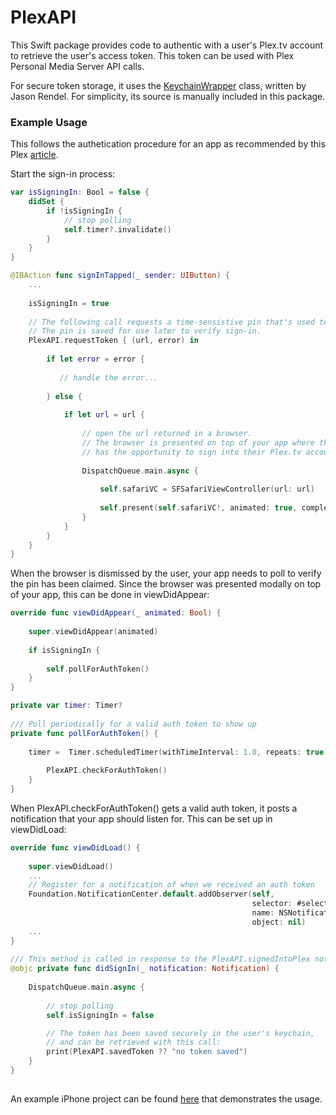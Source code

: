 # PlexAPI

This Swift package provides code to authentic with a user's Plex.tv account to retrieve the user's access token. This token can be used with Plex Personal Media Server API calls.

For secure token storage, it uses the [KeychainWrapper](https://github.com/jrendel/SwiftKeychainWrapper) class, written by Jason Rendel. For simplicity, its source is manually included in this package.

### Example Usage

This follows the authetication procedure for an app as recommended by this Plex [article](https://forums.plex.tv/t/authenticating-with-plex/609370).

Start the sign-in process:

```swift
var isSigningIn: Bool = false {
    didSet {
        if !isSigningIn {
	        // stop polling
	        self.timer?.invalidate()
        }
    }
}

@IBAction func signInTapped(_ sender: UIButton) {
	...
	
	isSigningIn = true
	
	// The following call requests a time-sensistive pin that's used to construct a Plex auth app URL.
	// The pin is saved for use later to verify sign-in.
	PlexAPI.requestToken { (url, error) in
	    
	    if let error = error {
	    
	       // handle the error...
	          
	    } else {
	        
	        if let url = url {
	            
	            // open the url returned in a browser.
	            // The browser is presented on top of your app where the user
	            // has the opportunity to sign into their Plex.tv account.
	            
	            DispatchQueue.main.async {
	                
	                self.safariVC = SFSafariViewController(url: url)
	                
	                self.present(self.safariVC!, animated: true, completion: nil)
	            }
	        }
	    }
	}
}	

```
When the browser is dismissed by the user, your app needs to poll to verify the pin has been claimed. Since the browser was presented modally on top of your app, this can be done in viewDidAppear:

```swift
override func viewDidAppear(_ animated: Bool) {
    
    super.viewDidAppear(animated)
    
    if isSigningIn {
        
        self.pollForAuthToken()
    }
}

private var timer: Timer?
    
/// Poll periodically for a valid auth token to show up
private func pollForAuthToken() {
    
    timer =  Timer.scheduledTimer(withTimeInterval: 1.0, repeats: true) { (timer) in
        
        PlexAPI.checkForAuthToken()
    }
}

```
When PlexAPI.checkForAuthToken() gets a valid auth token, it posts a notification that your app should listen for. This can be set up in viewDidLoad:

```swift
override func viewDidLoad() {
	    
	super.viewDidLoad()
	...
	// Register for a notification of when we received an auth token
	Foundation.NotificationCenter.default.addObserver(self,
	                                                  selector: #selector(didSignIn(_:)),
	                                                  name: NSNotification.Name(rawValue: PlexAPI.signedIntoPlex),
	                                                  object: nil)
	...
}   
                                                  
/// This method is called in response to the PlexAPI.signedIntoPlex notification
@objc private func didSignIn(_ notification: Notification) {
    
    DispatchQueue.main.async {
        
        // stop polling
        self.isSigningIn = false

        // The token has been saved securely in the user's keychain,
        // and can be retrieved with this call:
        print(PlexAPI.savedToken ?? "no token saved")
    }
}
  

```
An example iPhone project can be found [here](https://github.com/jackrwright/PlexSignInExample) that demonstrates the usage.
